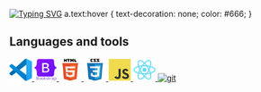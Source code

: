 [![Typing SVG](https://readme-typing-svg.demolab.com/?lines=First+line+of+text;Second+line+of+text)](https://git.io/typing-svg)
a.text:hover {
  text-decoration: none;
  color: #666;
}
## Languages and tools
<p align="left" dir="auto">

 <a href="https://code.visualstudio.com/" rel="nofollow"> 
    <img src="https://raw.githubusercontent.com/github/explore/80688e429a7d4ef2fca1e82350fe8e3517d3494d/topics/visual-studio-code/visual-studio-code.png" alt="VS code" width="40" height="40" style="max-width: 100%;"> 
 </a> 
 
 
 <a href="https://www.java.com" rel="nofollow" class="text"> 
    <img src="https://raw.githubusercontent.com/devicons/devicon/master/icons/bootstrap/bootstrap-original-wordmark.svg" alt="java" width="40" height="40" style="max-width: 100%;"> 
 </a> 
 
 <a href="https://www.java.com" rel="nofollow" class="text"> 
    <img src="https://raw.githubusercontent.com/devicons/devicon/master/icons/html5/html5-original-wordmark.svg" alt="java" width="40" height="40" style="max-width: 100%;"> 
 </a> 
 
 <a href="https://www.java.com" rel="nofollow" class="text"> 
    <img src="https://raw.githubusercontent.com/devicons/devicon/master/icons/css3/css3-original-wordmark.svg" alt="java" width="40" height="40" style="max-width: 100%;"> 
 </a> 
 
 <a href="https://www.java.com" rel="nofollow" class="text"> 
    <img src="https://raw.githubusercontent.com/devicons/devicon/master/icons/javascript/javascript-original.svg" alt="java" width="40" height="40" style="max-width: 100%;"> 
 </a> 
 
 <a href="https://www.java.com" rel="nofollow" class="text"> 
    <img src="https://raw.githubusercontent.com/devicons/devicon/master/icons/react/react-original.svg" alt="java" width="40" height="40" style="max-width: 100%;"> 
 </a> 
 
 <a href="https://git-scm.com/" rel="nofollow" class="text"> 
    <img src="https://camo.githubusercontent.com/fbfcb9e3dc648adc93bef37c718db16c52f617ad055a26de6dc3c21865c3321d/68747470733a2f2f7777772e766563746f726c6f676f2e7a6f6e652f6c6f676f732f6769742d73636d2f6769742d73636d2d69636f6e2e737667" alt="git" width="40" height="40" data-canonical-src="https://www.vectorlogo.zone/logos/git-scm/git-scm-icon.svg" style="max-width: 100%;"> 
 </a> 
<br>
</p>
